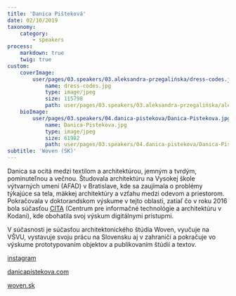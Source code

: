 ```yaml
---
title: 'Danica Pišteková'
date: 02/10/2019
taxonomy:
    category:
        - speakers
process:
    markdown: true
    twig: true
custom:
    coverImage:
        user/pages/03.speakers/03.aleksandra-przegalińska/dress-codes.jpg:
            name: dress-codes.jpg
            type: image/jpeg
            size: 115798
            path: user/pages/03.speakers/03.aleksandra-przegalińska/aleksandra-head.jpg.jpg
    bioImage:
        user/pages/03.speakers/04.danica-pistekova/Danica-Pistekova.jpg:
            name: Danica-Pistekova.jpg
            type: image/jpeg
            size: 61982
            path: user/pages/03.speakers/04.danica-pistekova/Danica-Pistekova.jpg
subtitle: 'Woven (SK)'
---
```


Danica sa ocitá medzi textilom a architektúrou, jemným a tvrdým, pominuteľnou a večnou. Študovala architektúru na Vysokej škole výtvarných umení (AFAD) v Bratislave, kde sa zaujímala o problémy týkajúce sa tela, mäkkej architektúry a vzťahu medzi odevom a priestorom. Pokračovala v doktorandskom výskume v tejto oblasti, zatiaľ čo v roku 2016 bola súčasťou [CITA](https://kadk.dk/en/CITA) (Centrum pre informačné technológie a architektúru v Kodani), kde obohatila svoj výskum digitálnymi prístupmi.

V súčasnosti je súčasťou architektonického štúdia Woven, vyučuje na VŠVU, vystavuje svoju prácu na Slovensku aj v zahraničí a pokračuje vo výskume prototypovaním objektov a publikovaním štúdií a textov. 

[instagram](https://www.instagram.com/danicapistekova)


[danicapistekova.com](http://www.danicapistekova.com)


[woven.sk](https://www.woven.sk)

